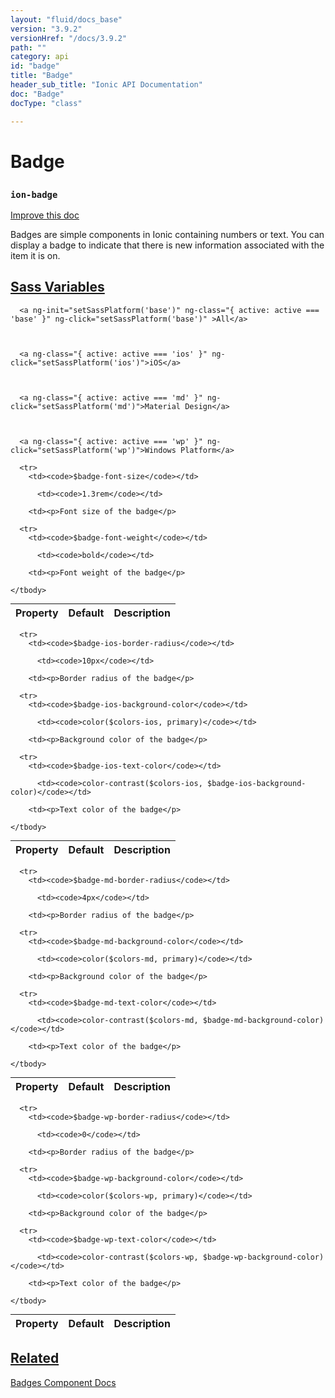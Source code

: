 ```yaml
---
layout: "fluid/docs_base"
version: "3.9.2"
versionHref: "/docs/3.9.2"
path: ""
category: api
id: "badge"
title: "Badge"
header_sub_title: "Ionic API Documentation"
doc: "Badge"
docType: "class"

---
```










<h1 class="api-title">
<a class="anchor" name="badge" href="#badge"></a>

Badge
<h3><code>ion-badge</code></h3>






</h1>

<a class="improve-v2-docs" href="http://github.com/ionic-team/ionic/edit/v3/src/components/badge/badge.ts#L3">
Improve this doc
</a>






<p>Badges are simple components in Ionic containing numbers or text. You can display a badge to indicate that there is new information associated with the item it is on.</p>




<!-- @usage tag -->


<!-- @property tags -->



<!-- instance methods on the class -->


  <h2 id="sass-variable-header"><a class="anchor" name="sass-variables" href="#sass-variables">Sass Variables</a></h2>
  <div id="sass-variables" ng-controller="SassToggleCtrl">
  <div class="sass-platform-toggle">



      <a ng-init="setSassPlatform('base')" ng-class="{ active: active === 'base' }" ng-click="setSassPlatform('base')" >All</a>



      <a ng-class="{ active: active === 'ios' }" ng-click="setSassPlatform('ios')">iOS</a>



      <a ng-class="{ active: active === 'md' }" ng-click="setSassPlatform('md')">Material Design</a>



      <a ng-class="{ active: active === 'wp' }" ng-click="setSassPlatform('wp')">Windows Platform</a>



  </div>



  <table ng-show="active === 'base'" id="sass-base" class="table param-table" style="margin:0;">
    <thead>
      <tr>
        <th>Property</th>
        <th>Default</th>
        <th>Description</th>
      </tr>
    </thead>
    <tbody>

      <tr>
        <td><code>$badge-font-size</code></td>

          <td><code>1.3rem</code></td>

        <td><p>Font size of the badge</p>
</td>
      </tr>

      <tr>
        <td><code>$badge-font-weight</code></td>

          <td><code>bold</code></td>

        <td><p>Font weight of the badge</p>
</td>
      </tr>

    </tbody>
  </table>

  <table ng-show="active === 'ios'" id="sass-ios" class="table param-table" style="margin:0;">
    <thead>
      <tr>
        <th>Property</th>
        <th>Default</th>
        <th>Description</th>
      </tr>
    </thead>
    <tbody>

      <tr>
        <td><code>$badge-ios-border-radius</code></td>

          <td><code>10px</code></td>

        <td><p>Border radius of the badge</p>
</td>
      </tr>

      <tr>
        <td><code>$badge-ios-background-color</code></td>

          <td><code>color($colors-ios, primary)</code></td>

        <td><p>Background color of the badge</p>
</td>
      </tr>

      <tr>
        <td><code>$badge-ios-text-color</code></td>

          <td><code>color-contrast($colors-ios, $badge-ios-background-color)</code></td>

        <td><p>Text color of the badge</p>
</td>
      </tr>

    </tbody>
  </table>

  <table ng-show="active === 'md'" id="sass-md" class="table param-table" style="margin:0;">
    <thead>
      <tr>
        <th>Property</th>
        <th>Default</th>
        <th>Description</th>
      </tr>
    </thead>
    <tbody>

      <tr>
        <td><code>$badge-md-border-radius</code></td>

          <td><code>4px</code></td>

        <td><p>Border radius of the badge</p>
</td>
      </tr>

      <tr>
        <td><code>$badge-md-background-color</code></td>

          <td><code>color($colors-md, primary)</code></td>

        <td><p>Background color of the badge</p>
</td>
      </tr>

      <tr>
        <td><code>$badge-md-text-color</code></td>

          <td><code>color-contrast($colors-md, $badge-md-background-color)</code></td>

        <td><p>Text color of the badge</p>
</td>
      </tr>

    </tbody>
  </table>

  <table ng-show="active === 'wp'" id="sass-wp" class="table param-table" style="margin:0;">
    <thead>
      <tr>
        <th>Property</th>
        <th>Default</th>
        <th>Description</th>
      </tr>
    </thead>
    <tbody>

      <tr>
        <td><code>$badge-wp-border-radius</code></td>

          <td><code>0</code></td>

        <td><p>Border radius of the badge</p>
</td>
      </tr>

      <tr>
        <td><code>$badge-wp-background-color</code></td>

          <td><code>color($colors-wp, primary)</code></td>

        <td><p>Background color of the badge</p>
</td>
      </tr>

      <tr>
        <td><code>$badge-wp-text-color</code></td>

          <td><code>color-contrast($colors-wp, $badge-wp-background-color)</code></td>

        <td><p>Text color of the badge</p>
</td>
      </tr>

    </tbody>
  </table>

</div>



<!-- related link -->

<h2><a class="anchor" name="related" href="#related">Related</a></h2>

<a href="/docs/components/#badges">Badges Component Docs</a><!-- end content block -->


<!-- end body block -->

